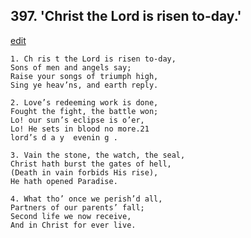 
## 397.  'Christ the Lord is risen to-day.'
[edit](https://docs.google.com/document/d/1wcyRoxqte%2DLKm3UKoaat4V%2DHB4jvVJOI/edit?mode=html)



    1. Ch ris t the Lord is risen to-day, 
    Sons of men and angels say;
    Raise your songs of triumph high, 
    Sing ye heav’ns, and earth reply.

    2. Love’s redeeming work is done, 
    Fought the fight, the battle won; 
    Lo! our sun’s eclipse is o’er,
    Lo! He sets in blood no more.21
    lord’s d a y  evenin g .

    3. Vain the stone, the watch, the seal, 
    Christ hath burst the gates of hell, 
    (Death in vain forbids His rise), 
    He hath opened Paradise.

    4. What tho’ once we perish’d all, 
    Partners of our parents’ fall; 
    Second life we now receive,
    And in Christ for ever live.
